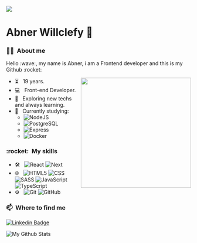![](https://komarev.com/ghpvc/?username=AbnerWillclefy&color=006bed)

# Abner Willclefy :wave: &nbsp;

<h3> 🦸‍♂️ &nbsp;About me </h3>

<p>Hello :wave:, my name is Abner, i am a Frontend developer and this is my Github :rocket: </p>
<img align="right" width="300" src="https://i2.wp.com/allhtaccess.info/wp-content/uploads/2018/03/programming.gif?fit=1281%2C716&ssl=1" />

- ⏳ &nbsp; 19 years.
- 💻 &nbsp; Front-end Developer.
- :thinking: &nbsp; Exploring new techs and always learning.
- :book: &nbsp; Currently studying:
  - ![NodeJS](https://img.shields.io/badge/Node.js-339933?style=for-the-badge&logo=nodedotjs&logoColor=white)
  - ![PostgreSQL](https://img.shields.io/badge/PostgreSQL-316192?style=for-the-badge&logo=postgresql&logoColor=white)
  - ![Express](https://img.shields.io/badge/Express.js-000000?style=for-the-badge&logo=express&logoColor=white)
  - ![Docker](https://img.shields.io/badge/Docker-2CA5E0?style=for-the-badge&logo=docker&logoColor=white)

<h3> :rocket: &nbsp;My skills </h3>

- 🛠 &nbsp;
  ![React](https://img.shields.io/badge/React-20232A?style=for-the-badge&logo=react&logoColor=61DAFB)
  ![Next](https://img.shields.io/badge/next.js-000000?style=for-the-badge&logo=nextdotjs&logoColor=white)
- 🌐 &nbsp;
  ![HTML5](https://img.shields.io/badge/HTML5-E34F26?style=for-the-badge&logo=html5&logoColor=white)
  ![CSS](https://img.shields.io/badge/CSS3-1572B6?style=for-the-badge&logo=css3&logoColor=white)
  ![SASS](	https://img.shields.io/badge/Sass-CC6699?style=for-the-badge&logo=sass&logoColor=white)
  ![JavaScript](https://img.shields.io/badge/JavaScript-323330?style=for-the-badge&logo=javascript&logoColor=F7DF1E)
  ![TypeScript](https://img.shields.io/badge/TypeScript-007ACC?style=for-the-badge&logo=typescript&logoColor=white)
- ⚙️ &nbsp;
  ![Git](https://img.shields.io/badge/Git-F05032?style=for-the-badge&logo=git&logoColor=white)
  ![GitHub](https://img.shields.io/badge/GitHub-100000?style=for-the-badge&logo=github&logoColor=white)

### 📫&nbsp; Where to find me

[![Linkedin Badge](https://img.shields.io/badge/-AbnerWillclefy-blue?style=for-the-badge&logo=Linkedin&logoColor=white&link=https://www.linkedin.com/in/abner-willclefy/)](https://www.linkedin.com/in/abner-willclefy/)

<img align="center" src="https://github-readme-stats.vercel.app/api/top-langs/?username=abnerwillclefy&layout=compact&theme=radical" alt="My Github Stats">

